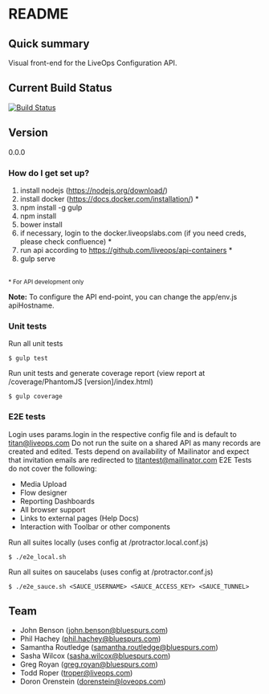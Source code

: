 # README #

## Quick summary ##
Visual front-end for the LiveOps Configuration API.

## Current Build Status ##
[![Build Status](https://vpn.liveopslabs.com/buildStatus/icon?job=config-ui)](http://jenkins.liveopslabs.com/job/config-ui/)

## Version ##
0.0.0

### How do I get set up? ###

1. install nodejs (https://nodejs.org/download/)
1. install docker (https://docs.docker.com/installation/) *
1. npm install -g gulp
1. npm install
1. bower install
1. if necessary, login to the docker.liveopslabs.com (if you need creds, please check confluence) *
1. run api according to https://github.com/liveops/api-containers *
1. gulp serve

<br>
<sub>* For API development only</sub>

**Note:** To configure the API end-point, you can change the app/env.js apiHostname.

### Unit tests ###
Run all unit tests
```shell
$ gulp test
```

Run unit tests and generate coverage report (view report at /coverage/PhantomJS [version]/index.html)
```shell
$ gulp coverage
```

### E2E tests ###
Login uses params.login in the respective config file and is default to titan@liveops.com
Do not run the suite on a shared API as many records are created and edited.
Tests depend on availability of Mailinator and expect that invitation emails are redirected to titantest@mailinator.com
E2E Tests do not cover the following:
* Media Upload
* Flow designer
* Reporting Dashboards
* All browser support
* Links to external pages (Help Docs)
* Interaction with Toolbar or other components

Run all suites locally (uses config at /protractor.local.conf.js)
```shell
$ ./e2e_local.sh
```

Run all suites on saucelabs (uses config at /protractor.conf.js)
```shell
$ ./e2e_sauce.sh <SAUCE_USERNAME> <SAUCE_ACCESS_KEY> <SAUCE_TUNNEL>
```

## Team ##
* John Benson (john.benson@bluespurs.com)
* Phil Hachey (phil.hachey@bluespurs.com)
* Samantha Routledge (samantha.routledge@bluespurs.com)
* Sasha Wilcox (sasha.wilcox@bluespurs.com)
* Greg Royan (greg.royan@bluespurs.com)
* Todd Roper (troper@liveops.com)
* Doron Orenstein (dorenstein@loveops.com)
